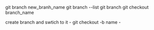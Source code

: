 git branch new_branh_name
git branch --list
git branch 
git checkout branch_name

create branch and swtich to it 
    - git checkout -b name
    - 


